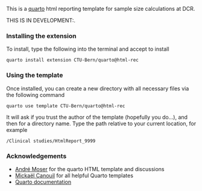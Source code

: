 This is a [quarto](https://quarto.org) html reporting template for sample size calculations at DCR.

THIS IS IN DEVELOPMENT:.

### Installing the extension

To install, type the following into the terminal and accept to install

```
quarto install extension CTU-Bern/quarto@html-rec
```

### Using the template

Once installed, you can create a new directory with all necessary files via the following command 

```
quarto use template CTU-Bern/quarto@html-rec
```

It will ask if you trust the author of the template (hopefully you do...), and then for a directory name. Type the path relative to your current location, for example

```
/Clinical studies/HtmlReport_9999
```

### Acknowledgements

- [André Moser](https://github.com/MoserGitHub) for the quarto HTML template and discussions
- [Mickaël Canouil](https://github.com/mcanouil/awesome-quarto) for all helpful Quarto templates
- [Quarto documentation](https://quarto.org/docs/extensions/formats.html)

